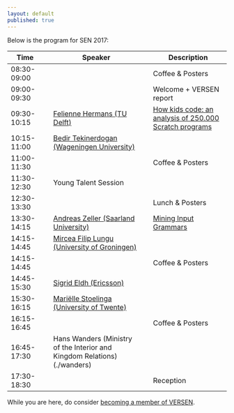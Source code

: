 ```yaml
---
layout: default
published: true
---
```


Below is the program for SEN 2017:

| Time |           | Speaker |           | Description |
|----- |-----------| ------  |-----------| ---------- |
| 08:30-09:00 | | | | Coffee & Posters |
| 09:00-09:30 | | | | Welcome + VERSEN report |
| 09:30-10:15 | | [Felienne Hermans (TU Delft)](./hermans) | | [How kids code: an analysis of 250.000 Scratch programs](./hermans) |
| 10:15-11:00 | | [Bedir Tekinerdogan (Wageningen University)](./tekinerdogan) | | |
| 11:00-11:30 | | | | Coffee & Posters | 
| 11:30-12:30 | | Young Talent Session | | | 
| 12:30-13:30 | | | | Lunch & Posters |
| 13:30-14:15 | | [Andreas Zeller (Saarland University)](./zeller) | | [Mining Input Grammars](./zeller) | 
| 14:15-14:45 | | [Mircea Filip Lungu (University of Groningen)](./lungu) | | |
| 14:15-14:45 | | | | Coffee & Posters |
| 14:45-15:30 | | [Sigrid Eldh (Ericsson)](./eldh) | | |
| 15:30-16:15 | | [Mariëlle Stoelinga (University of Twente)](./stoelinga)	| | |
| 16:15-16:45 | | | | Coffee & Posters |
| 16:45-17:30 | | Hans Wanders (Ministry of the Interior and Kingdom Relations)(./wanders)	| | |
| 17:30-18:30 | | |	| Reception |




While you are here, do consider [becoming a member of VERSEN](http://www.versen.nl/register).
